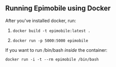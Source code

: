 ## Running Epimobile using Docker 

After you've installed docker, run:

1. `docker build -t epimobile:latest .`

2. `docker run -p 5000:5000 epimobile`

If you want to run /bin/bash *inside* the container:

`docker run -i -t --rm epimobile /bin/bash`
